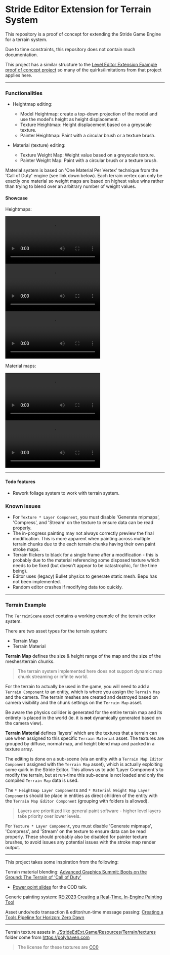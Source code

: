 # Stride Editor Extension for Terrain System

This repository is a proof of concept for extending the Stride Game Engine for a terrain system.

Due to time constraints, this repository does not contain much documentation.

This project has a similar structure to the [Level Editor Extension Example proof of concept project](https://github.com/Basewq/XenkoProofOfConcepts/tree/master/LevelEditorExtensionExample) so many of the quirks/limitations from that project applies here.

---

### Functionalities

- Heightmap editing:
	- Model Heightmap: create a top-down projection of the model and use the model's height as height displacement.
	- Texture Heightmap: Height displacement based on a greyscale texture.
	- Painter Heightmap: Paint with a circular brush or a texture brush.

	
- Material (texture) editing:
	- Texture Weight Map: Weight value based on a greyscale texture.
	- Painter Weight Map: Paint with a circular brush or a texture brush.

Material system is based on 'One Material Per Vertex' technique from the 'Call of Duty' engine (see link down below).
Each terrain vertex can only be exactly one material so weight maps are based on highest value wins rather than trying to blend over an arbitrary number of weight values.


#### Showcase

Heightmaps:

<video controls>
  <source src="./images/model_heightmap_layer_edit.mp4" type="video/mp4">
</video controls>

<video controls>
  <source src="./images/painter_heightmap_layer_edit.mp4" type="video/mp4">
</video controls>

<video controls>
  <source src="./images/texture_heightmap_layer_edit.mp4" type="video/mp4">
</video controls>

Material maps:

<video controls>
  <source src="./images/painter_material_layer_edit.mp4" type="video/mp4">
</video controls>

<video controls>
  <source src="./images/texture_material_layer_edit.mp4" type="video/mp4">
</video controls>

---

#### Todo features

- Rework foliage system to work with terrain system.

### Known issues

- For `Texture * Layer Component`, you must disable 'Generate mipmaps', 'Compress', and 'Stream' on the texture to ensure data can be read properly.
- The in-progress painting may not always correctly preview the final modification. This is more apparent when painting across multiple terrain chunks due to the each terrain chunks having their own paint stroke maps.
- Terrain flickers to black for a single frame after a modification - this is probably due to the material referencing some disposed texture which needs to be fixed (but doesn't appear to be catastrophic, for the time being).
- Editor uses (legacy) Bullet physics to generate static mesh. Bepu has not been implemented.
- Random editor crashes if modifying data too quickly.

---

### Terrain Example

The `TerrainScene` asset contains a working example of the terrain editor system.

There are two asset types for the terrain system:
- Terrain Map
- Terrain Material

**Terrain Map** defines the size & height range of the map and the size of the meshes/terrain chunks.
> The terrain system implemented here does not support dynamic map chunk streaming or infinite world.

For the terrain to actually be used in the game, you will need to add a `Terrain Component` to an entity, which is where you assign the `Terrain Map` and the camera.
The terrain meshes are created and destroyed based on camera visibility and the chunk settings on the `Terrain Map` asset.

Be aware the physics collider is generated for the entire terrain map and its entirety is placed in the world (ie. it is **not** dynamically generated based on the camera view).


**Terrain Material** defines 'layers' which are the textures that a terrain can use when assigned to this specific `Terrain Material` asset.
The textures are grouped by diffuse, normal map, and height blend map and packed in a texture array.


The editing is done on a sub-scene (via an entity with a `Terrain Map Editor Component` assigned with the `Terrain Map` asset), which is actually exploiting some quirk in the Stride Editor.
This allows us to add 'Layer Component's to modify the terrain, but at run-time this sub-scene is not loaded and only the compiled `Terrain Map` data is used.

The `* Heightmap Layer Component`s and `* Material Weight Map Layer Component`s should be place in entities as direct children of the entity with the `Terrain Map Editor Component` (grouping with folders is allowed).

> Layers are prioritized like general paint software - higher level layers take priority over lower levels.

For `Texture * Layer Component`, you must disable 'Generate mipmaps', 'Compress', and 'Stream' on the texture to ensure data can be read properly.
These should probably also be disabled for painter texture brushes, to avoid issues any potential issues with the stroke map render output.


---

This project takes some inspiration from the following:


Terrain material blending: [Advanced Graphics Summit: Boots on the Ground: The Terrain of 'Call of Duty'](https://www.gdcvault.com/play/1027463/Advanced-Graphics-Summit-Boots-on)
- [Power point slides](https://research.activision.com/publications/2021/09/boots-on-the-ground--the-terrain-of-call-of-duty) for the COD talk.


Generic painting system: [RE:2023 Creating a Real-Time, In-Engine Painting Tool](https://www.youtube.com/watch?v=xGmVGI-_-Zg)

Asset undo/redo transaction & editor/run-time message passing: [Creating a Tools Pipeline for Horizon: Zero Dawn](https://www.youtube.com/watch?v=KRJkBxKv1VM)


---

Terrain texture assets in [./StrideEdExt.Game/Resources/Terrain/textures](./StrideEdExt.Game/Resources/Terrain/textures) folder come from https://polyhaven.com
> The license for these textures are [CC0](https://polyhaven.com/license)
